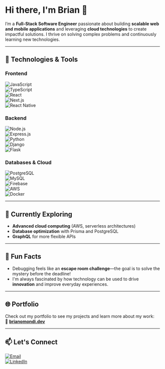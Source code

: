 # Hi there, I'm Brian 👋  

I’m a **Full-Stack Software Engineer** passionate about building **scalable web and mobile applications** and leveraging **cloud technologies** to create impactful solutions. I thrive on solving complex problems and continuously learning new technologies.  

---

## 🚀 Technologies & Tools  

### **Frontend**  
![JavaScript](https://img.shields.io/badge/-JavaScript-F7DF1E?style=flat-square&logo=javascript&logoColor=black)  
![TypeScript](https://img.shields.io/badge/-TypeScript-007ACC?style=flat-square&logo=typescript&logoColor=white)  
![React](https://img.shields.io/badge/-React-61DAFB?style=flat-square&logo=react&logoColor=black)  
![Next.js](https://img.shields.io/badge/-Next.js-000000?style=flat-square&logo=next.js&logoColor=white)  
![React Native](https://img.shields.io/badge/-React%20Native-61DAFB?style=flat-square&logo=react&logoColor=black)  

### **Backend**  
![Node.js](https://img.shields.io/badge/-Node.js-339933?style=flat-square&logo=node.js&logoColor=white)  
![Express.js](https://img.shields.io/badge/-Express.js-000000?style=flat-square&logo=express&logoColor=white)  
![Python](https://img.shields.io/badge/-Python-3776AB?style=flat-square&logo=python&logoColor=white)  
![Django](https://img.shields.io/badge/-Django-092E20?style=flat-square&logo=django&logoColor=white)  
![Flask](https://img.shields.io/badge/-Flask-000000?style=flat-square&logo=flask&logoColor=white)  

### **Databases & Cloud**  
![PostgreSQL](https://img.shields.io/badge/-PostgreSQL-4169E1?style=flat-square&logo=postgresql&logoColor=white)  
![MySQL](https://img.shields.io/badge/-MySQL-4479A1?style=flat-square&logo=mysql&logoColor=white)  
![Firebase](https://img.shields.io/badge/-Firebase-FFCA28?style=flat-square&logo=firebase&logoColor=black)  
![AWS](https://img.shields.io/badge/-AWS-232F3E?style=flat-square&logo=amazon-aws&logoColor=white)  
![Docker](https://img.shields.io/badge/-Docker-2496ED?style=flat-square&logo=docker&logoColor=white)  

---

## 🌱 Currently Exploring  

- **Advanced cloud computing** (AWS, serverless architectures)  
- **Database optimization** with Prisma and PostgreSQL  
- **GraphQL** for more flexible APIs  

---

## 🎯 Fun Facts  

- Debugging feels like an **escape room challenge**—the goal is to solve the mystery before the deadline!  
- I'm always fascinated by how technology can be used to drive **innovation** and improve everyday experiences.  

---

## 🌐 Portfolio  

Check out my portfolio to see my projects and learn more about my work:  
🔗 **[brianomondi.dev](https://brian-omondi.vercel.app/)**  

---

## 📫 Let's Connect  

[![Email](https://img.shields.io/badge/Email-brianhilsden@gmail.com-blue?style=flat-square&logo=gmail)](mailto:brianhilsden@gmail.com)  
[![LinkedIn](https://img.shields.io/badge/LinkedIn-Brian%20Hilsden-blue?style=flat-square&logo=linkedin)](https://www.linkedin.com/in/brianhilsden/)  
